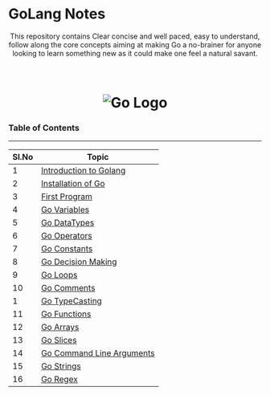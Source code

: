 # GoLang Notes
<p align="center">
  This repository contains Clear concise and well paced, easy to understand, follow along the core concepts aiming at making Go a no-brainer for anyone looking to learn something new as it could make one feel a natural savant. 
</p>
<h1 align="center">
  <br>
   <img src="https://juststickers.in/wp-content/uploads/2019/01/gopher-ninja.png" alt= "Go Logo" />
  <br>
</h1>

### Table of Contents 
---
|Sl.No|Topic |
|--|--|
|1|[Introduction to Golang](https://github.com/ZephyrAveryl777/Golang-Notes/blob/main/Intorduction/Introduction.md) |
|2|[Installation of Go](https://github.com/ZephyrAveryl777/Golang-Notes/blob/main/Installation/Installation%20of%20Go.md)|
|3|[First Program](https://github.com/ZephyrAveryl777/Golang-Notes/blob/main/First%20Program/First%20Program.md)|
|4|[Go Variables](https://github.com/ZephyrAveryl777/Golang-Notes/blob/main/Variables/Go%20Variables.md)|
|5|[Go DataTypes](https://github.com/ZephyrAveryl777/Golang-Notes/blob/main/Data%20Types/Go%20Datatypes.md)|
|6|[Go Operators](https://github.com/ZephyrAveryl777/Golang-Notes/blob/main/Operators/Go%20Operators.md)|
|7|[Go Constants](https://github.com/ZephyrAveryl777/Golang-Notes/blob/main/Constants/Go%20Constants.md)|
|8|[Go Decision Making](https://github.com/ZephyrAveryl777/Golang-Notes/blob/main/Decision%20Making/Go%20Decision%20Making.md)|
|9|[Go Loops](https://github.com/ZephyrAveryl777/Golang-Notes/blob/main/Loops/Go%20Loops.md)|
|10|[Go Comments](https://github.com/ZephyrAveryl777/Golang-Notes/blob/main/Comments/Go%20Comments.md)|
|1|[Go TypeCasting](https://github.com/ZephyrAveryl777/Golang-Notes/blob/main/Type%20Casting/Go%20TypeCasting.md)|
|11|[Go Functions](https://github.com/ZephyrAveryl777/Golang-Notes/blob/main/Functions/Go%20Functions.md)|
|12|[Go Arrays](https://github.com/ZephyrAveryl777/Golang-Notes/blob/main/Arrays/Go%20Arrays.md)|
|13|[Go Slices](https://github.com/ZephyrAveryl777/Golang-Notes/blob/main/Slices/Go%20Slices.md)|
|14|[Go Command Line Arguments](https://github.com/ZephyrAveryl777/Golang-Notes/blob/main/Command%20Line%20Arguments/Go%20Cmd.md)|
|15|[Go Strings](https://github.com/ZephyrAveryl777/Golang-Notes/blob/main/Strings/Go%20Strings.md)|
|16|[Go Regex](https://github.com/ZephyrAveryl777/Golang-Notes/blob/main/Regex/Go%20regex.md)|
